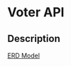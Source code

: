 # Voter API

## Description
[ERD Model](https://www.lucidchart.com/documents/view/189a7898-8bc2-445b-8711-91b9cbcf7f0e)
